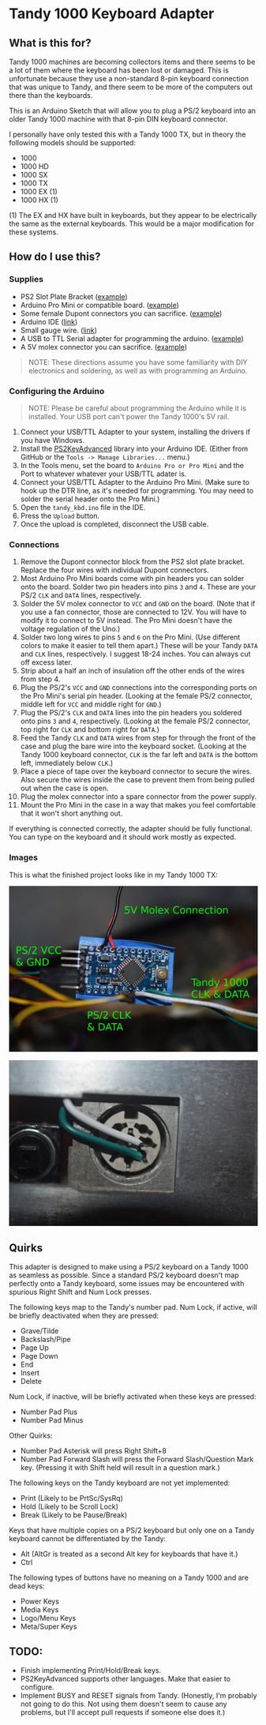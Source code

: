 # Tandy 1000 Keyboard Adapter

## What is this for?

Tandy 1000 machines are becoming collectors items and there seems to be a lot of them where the keyboard has been lost or damaged. This is unfortunate because they use a non-standard 8-pin keyboard connection that was unique to Tandy, and there seem to be more of the computers out there than the keyboards.

This is an Arduino Sketch that will allow you to plug a PS/2 keyboard into an older Tandy 1000 machine with that 8-pin DIN keyboard connector.

I personally have only tested this with a Tandy 1000 TX, but in theory the following models should be supported:

* 1000
* 1000 HD
* 1000 SX
* 1000 TX
* 1000 EX (1)
* 1000 HX (1)

(1) The EX and HX have built in keyboards, but they appear to be electrically the same as the external keyboards. This would be a major modification for these systems.


## How do I use this?

### Supplies

* PS2 Slot Plate Bracket ([example](https://www.amazon.com/gp/product/B0002AFZV2/))
* Arduino Pro Mini or compatible board. ([example](https://store.arduino.cc/usa/arduino-pro-mini))
* Some female Dupont connectors you can sacrifice. ([example](https://www.amazon.com/gp/product/B01EV70C78/))
* Arduino IDE ([link](https://www.arduino.cc/en/Main/Software))
* Small gauge wire. ([link](https://www.amazon.com/gp/product/B0791BL9HN/))
* A USB to TTL Serial adapter for programming the arduino. ([example](https://www.amazon.com/gp/product/B00IJXZQ7C/))
* A 5V molex connector you can sacrifice. ([example](https://www.amazon.com/gp/product/B07V5919H8/))

> NOTE: These directions assume you have some familiarity with DIY electronics and soldering, as well as with programming an Arduino.

### Configuring the Arduino

> NOTE: Please be careful about programming the Arduino while it is installed. Your USB port can't power the Tandy 1000's 5V rail.

1. Connect your USB/TTL Adapter to your system, installing the drivers if you have Windows.
2. Install the [PS2KeyAdvanced](https://github.com/techpaul/PS2KeyAdvanced) library into your Arduino IDE. (Either from GitHub or the `Tools -> Manage Libraries...` menu.)
3. In the Tools menu, set the board to `Arduino Pro or Pro Mini` and the Port to whatever whatever your USB/TTL adater is.
4. Connect your USB/TTL Adapter to the Arduino Pro Mini. (Make sure to hook up the DTR line, as it's needed for programming. You may need to solder the serial header onto the Pro Mini.)
4. Open the `tandy_kbd.ino` file in the IDE.
5. Press the `Upload` button.
6. Once the upload is completed, disconnect the USB cable.

### Connections

1. Remove the Dupont connector block from the PS2 slot plate bracket. Replace the four wires with individual Dupont connectors.
2. Most Arduino Pro Mini boards come with pin headers you can solder onto the board. Solder two pin headers into pins `3` and `4`. These are your PS/2 `CLK` and `DATA` lines, respectively.
3. Solder the 5V molex connector to `VCC` and `GND` on the board. (Note that if you use a fan connector, those are connected to 12V. You will have to modify it to connect to 5V instead. The Pro Mini doesn't have the voltage regulation of the Uno.)
4. Solder two long wires to pins `5` and `6` on the Pro Mini. (Use different colors to make it easier to tell them apart.) These will be your Tandy `DATA` and `CLK` lines, respectively. I suggest 18-24 inches. You can always cut off excess later.
5. Strip about a half an inch of insulation off the other ends of the wires from step 4.
6. Plug the PS/2's `VCC` and `GND` connections into the corresponding ports on the Pro Mini's serial pin header. (Looking at the female PS/2 connector, middle left for `VCC` and middle right for `GND`.)
7. Plug the PS/2's `CLK` and `DATA` lines into the pin headers you soldered onto pins `3` and `4`, respectively. (Looking at the female PS/2 connector, top right for `CLK` and bottom right for `DATA`.)
8. Feed the Tandy `CLK` and `DATA` wires from step for through the front of the case and plug the bare wire into the keyboard socket. (Looking at the Tandy 1000 keyboard connector, `CLK` is the far left and `DATA` is the bottom left, immediately below `CLK`.)
9. Place a piece of tape over the keyboard connector to secure the wires. Also secure the wires inside the case to prevent them from being pulled out when the case is open.
9. Plug the molex connector into a spare connector from the power supply.
10. Mount the Pro Mini in the case in a way that makes you feel comfortable that it won't short anything out.

If everything is connected correctly, the adapter should be fully functional. You can type on the keyboard and it should work mostly as expected.

### Images

This is what the finished project looks like in my Tandy 1000 TX:

![Image of Arduino](https://raw.githubusercontent.com/net-cat/tandy_1000_ps2_keyboard/master/images/pro_mini_connected.jpg)

![Image of Keyboard Connector](https://raw.githubusercontent.com/net-cat/tandy_1000_ps2_keyboard/master/images/keyboard_connector_wired.jpg)

## Quirks

This adapter is designed to make using a PS/2 keyboard on a Tandy 1000 as seamless as possible. Since a standard PS/2 keyboard doesn't map perfectly onto a Tandy keyboard, some issues may be encountered with spurious Right Shift and Num Lock presses.

The following keys map to the Tandy's number pad. Num Lock, if active, will be briefly deactivated when they are pressed:

* Grave/Tilde
* Backslash/Pipe
* Page Up
* Page Down
* End
* Insert
* Delete

Num Lock, if inactive, will be briefly activated when these keys are pressed:

* Number Pad Plus
* Number Pad Minus

Other Quirks:
* Number Pad Asterisk will press Right Shift+8
* Number Pad Forward Slash will press the Forward Slash/Question Mark key. (Pressing it with Shift held will result in a question mark.)

The following keys on the Tandy keyboard are not yet implemented:

* Print (Likely to be PrtSc/SysRq)
* Hold (Likely to be Scroll Lock)
* Break (Likely to be Pause/Break)

Keys that have multiple copies on a PS/2 keyboard but only one on a Tandy keyboard cannot be differentiated by the Tandy:

* Alt (AltGr is treated as a second Alt key for keyboards that have it.)
* Ctrl

The following types of buttons have no meaning on a Tandy 1000 and are dead keys:

* Power Keys
* Media Keys
* Logo/Menu Keys
* Meta/Super Keys

## TODO:

* Finish implementing Print/Hold/Break keys.
* PS2KeyAdvanced supports other languages. Make that easier to configure.
* Implement BUSY and RESET signals from Tandy. (Honestly, I'm probably not going to do this. Not using them doesn't seem to cause any problems, but I'll accept pull requests if someone else does it.)


